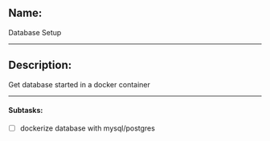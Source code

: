 ## Name:
Database Setup

---
## Description:
Get database started in a docker container

---
#### Subtasks:
- [ ] dockerize database with mysql/postgres